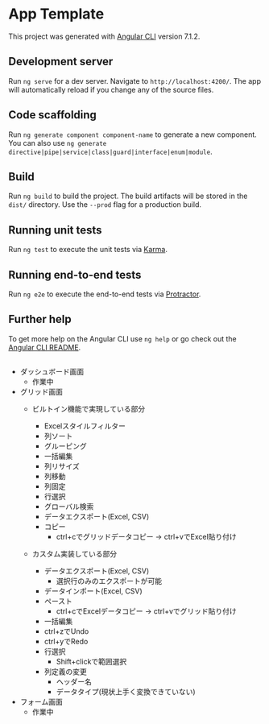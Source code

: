 # App Template

This project was generated with [Angular CLI](https://github.com/angular/angular-cli) version 7.1.2.

## Development server

Run `ng serve` for a dev server. Navigate to `http://localhost:4200/`. The app will automatically reload if you change any of the source files.

## Code scaffolding

Run `ng generate component component-name` to generate a new component. You can also use `ng generate directive|pipe|service|class|guard|interface|enum|module`.

## Build

Run `ng build` to build the project. The build artifacts will be stored in the `dist/` directory. Use the `--prod` flag for a production build.

## Running unit tests

Run `ng test` to execute the unit tests via [Karma](https://karma-runner.github.io).

## Running end-to-end tests

Run `ng e2e` to execute the end-to-end tests via [Protractor](http://www.protractortest.org/).

## Further help

To get more help on the Angular CLI use `ng help` or go check out the [Angular CLI README](https://github.com/angular/angular-cli/blob/master/README.md).


## 
- ダッシュボード画面
  - 作業中
- グリッド画面
  - ビルトイン機能で実現している部分
    - Excelスタイルフィルター
    - 列ソート
    - グルーピング
    - 一括編集
    - 列リサイズ
    - 列移動
    - 列固定
    - 行選択
    - グローバル検索
    - データエクスポート(Excel, CSV)
    - コピー
      - ctrl+cでグリッドデータコピー -> ctrl+vでExcel貼り付け

  - カスタム実装している部分
    - データエクスポート(Excel, CSV)
      - 選択行のみのエクスポートが可能
    - データインポート(Excel, CSV)
    - ペースト
      - ctrl+cでExcelデータコピー -> ctrl+vでグリッド貼り付け
    -	一括編集
      - ctrl+zでUndo
      - ctrl+yでRedo
    - 行選択
      - Shift+clickで範囲選択
    - 列定義の変更
      - ヘッダー名
      - データタイプ(現状上手く変換できていない)
- フォーム画面
  - 作業中
